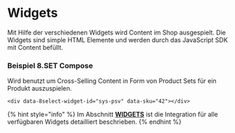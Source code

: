 # Widgets

Mit Hilfe der verschiedenen Widgets wird Content im Shop ausgespielt. Die Widgets sind simple HTML Elemente und werden durch das JavaScript SDK mit Content befüllt.

### Beispiel 8.SET Compose

Wird benutzt um Cross-Selling Content in Form von Product Sets für ein Produkt auszuspielen.

```markup
<div data-8select-widget-id="sys-psv" data-sku="42"></div>
```

{% hint style="info" %}
Im Abschnitt [**WIDGETS**](https://docs.8select.io/widgets) ist die Integration für alle verfügbaren Widgets detailliert beschrieben.
{% endhint %}


